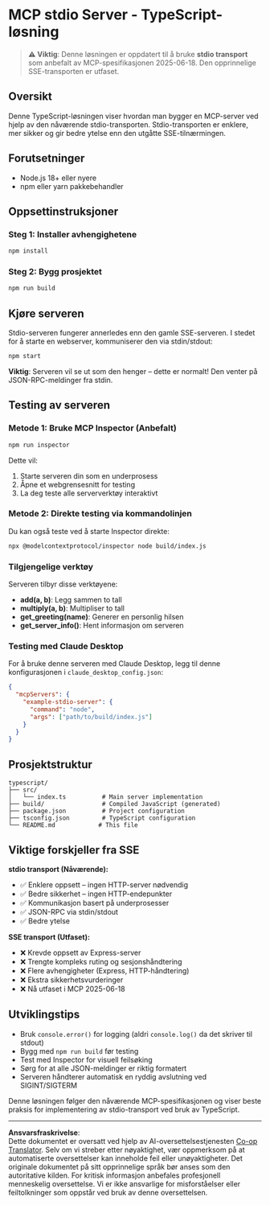 <!--
CO_OP_TRANSLATOR_METADATA:
{
  "original_hash": "9d799c4a30a8383e0a74af9153262972",
  "translation_date": "2025-08-26T20:10:53+00:00",
  "source_file": "03-GettingStarted/05-stdio-server/solution/typescript/README.md",
  "language_code": "no"
}
-->
# MCP stdio Server - TypeScript-løsning

> **⚠️ Viktig**: Denne løsningen er oppdatert til å bruke **stdio transport** som anbefalt av MCP-spesifikasjonen 2025-06-18. Den opprinnelige SSE-transporten er utfaset.

## Oversikt

Denne TypeScript-løsningen viser hvordan man bygger en MCP-server ved hjelp av den nåværende stdio-transporten. Stdio-transporten er enklere, mer sikker og gir bedre ytelse enn den utgåtte SSE-tilnærmingen.

## Forutsetninger

- Node.js 18+ eller nyere
- npm eller yarn pakkebehandler

## Oppsettinstruksjoner

### Steg 1: Installer avhengighetene

```bash
npm install
```

### Steg 2: Bygg prosjektet

```bash
npm run build
```

## Kjøre serveren

Stdio-serveren fungerer annerledes enn den gamle SSE-serveren. I stedet for å starte en webserver, kommuniserer den via stdin/stdout:

```bash
npm start
```

**Viktig**: Serveren vil se ut som den henger – dette er normalt! Den venter på JSON-RPC-meldinger fra stdin.

## Testing av serveren

### Metode 1: Bruke MCP Inspector (Anbefalt)

```bash
npm run inspector
```

Dette vil:
1. Starte serveren din som en underprosess
2. Åpne et webgrensesnitt for testing
3. La deg teste alle serververktøy interaktivt

### Metode 2: Direkte testing via kommandolinjen

Du kan også teste ved å starte Inspector direkte:

```bash
npx @modelcontextprotocol/inspector node build/index.js
```

### Tilgjengelige verktøy

Serveren tilbyr disse verktøyene:

- **add(a, b)**: Legg sammen to tall
- **multiply(a, b)**: Multipliser to tall  
- **get_greeting(name)**: Generer en personlig hilsen
- **get_server_info()**: Hent informasjon om serveren

### Testing med Claude Desktop

For å bruke denne serveren med Claude Desktop, legg til denne konfigurasjonen i `claude_desktop_config.json`:

```json
{
  "mcpServers": {
    "example-stdio-server": {
      "command": "node",
      "args": ["path/to/build/index.js"]
    }
  }
}
```

## Prosjektstruktur

```
typescript/
├── src/
│   └── index.ts          # Main server implementation
├── build/                # Compiled JavaScript (generated)
├── package.json          # Project configuration
├── tsconfig.json         # TypeScript configuration
└── README.md            # This file
```

## Viktige forskjeller fra SSE

**stdio transport (Nåværende):**
- ✅ Enklere oppsett – ingen HTTP-server nødvendig
- ✅ Bedre sikkerhet – ingen HTTP-endepunkter
- ✅ Kommunikasjon basert på underprosesser
- ✅ JSON-RPC via stdin/stdout
- ✅ Bedre ytelse

**SSE transport (Utfaset):**
- ❌ Krevde oppsett av Express-server
- ❌ Trengte kompleks ruting og sesjonshåndtering
- ❌ Flere avhengigheter (Express, HTTP-håndtering)
- ❌ Ekstra sikkerhetsvurderinger
- ❌ Nå utfaset i MCP 2025-06-18

## Utviklingstips

- Bruk `console.error()` for logging (aldri `console.log()` da det skriver til stdout)
- Bygg med `npm run build` før testing
- Test med Inspector for visuell feilsøking
- Sørg for at alle JSON-meldinger er riktig formatert
- Serveren håndterer automatisk en ryddig avslutning ved SIGINT/SIGTERM

Denne løsningen følger den nåværende MCP-spesifikasjonen og viser beste praksis for implementering av stdio-transport ved bruk av TypeScript.

---

**Ansvarsfraskrivelse**:  
Dette dokumentet er oversatt ved hjelp av AI-oversettelsestjenesten [Co-op Translator](https://github.com/Azure/co-op-translator). Selv om vi streber etter nøyaktighet, vær oppmerksom på at automatiserte oversettelser kan inneholde feil eller unøyaktigheter. Det originale dokumentet på sitt opprinnelige språk bør anses som den autoritative kilden. For kritisk informasjon anbefales profesjonell menneskelig oversettelse. Vi er ikke ansvarlige for misforståelser eller feiltolkninger som oppstår ved bruk av denne oversettelsen.